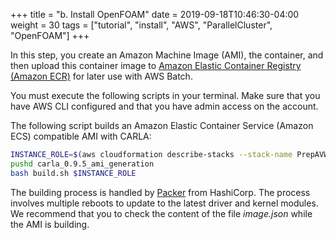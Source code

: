 +++
title = "b. Install OpenFOAM"
date = 2019-09-18T10:46:30-04:00
weight = 30
tags = ["tutorial", "install", "AWS", "ParallelCluster", "OpenFOAM"]
+++

In this step, you create an Amazon Machine Image (AMI), the container, and then upload this container image to [Amazon Elastic Container Registry (Amazon ECR)](https://aws.amazon.com/ecr/) for later use with AWS Batch.

You must execute the following scripts in your terminal. Make sure that you have AWS CLI configured and that you have admin access on the account.

The following script builds an Amazon Elastic Container Service (Amazon ECS) compatible AMI with CARLA:

```bash
INSTANCE_ROLE=$(aws cloudformation describe-stacks --stack-name PrepAVWorkshop --output text --query 'Stacks[0].Outputs[?OutputKey == `S3RoleARN`].OutputValue')
pushd carla_0.9.5_ami_generation
bash build.sh $INSTANCE_ROLE
```

The building process is handled by [Packer](https://www.packer.io/) from HashiCorp. The process involves multiple reboots to update to the latest driver and kernel modules. We recommend that you to check the content of the file *image.json* while the AMI is building.
